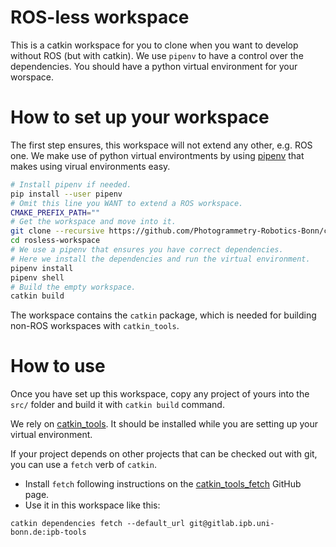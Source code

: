 # ROS-less workspace #
This is a catkin workspace for you to clone when you want to develop without
ROS (but with catkin). We use `pipenv` to have a control over the dependencies.
You should have a python virtual environment for your worspace.

# How to set up your workspace #
The first step ensures, this workspace will not extend any other, e.g. ROS one.
We make use of python virtual environtments by using
[pipenv](https://github.com/pypa/pipenv) that makes using virual environments
easy.

```bash
# Install pipenv if needed.
pip install --user pipenv 
# Omit this line you WANT to extend a ROS workspace.
CMAKE_PREFIX_PATH=""
# Get the workspace and move into it.  
git clone --recursive https://github.com/Photogrammetry-Robotics-Bonn/catkin_tools_fetch.git
cd rosless-workspace
# We use a pipenv that ensures you have correct dependencies.
# Here we install the dependencies and run the virtual environment.
pipenv install
pipenv shell
# Build the empty workspace.
catkin build 
```

The workspace contains the `catkin` package, which is needed for building
non-ROS workspaces with `catkin_tools`.

# How to use #
Once you have set up this workspace, copy any project of yours into the `src/`
folder and build it with `catkin build` command. 

We rely on
[catkin_tools](https://catkin-tools.readthedocs.io/en/latest/installing.html). It should be installed while you are setting up your virtual environment.

If your project depends on other projects that can be checked out with git, you
can use a `fetch` verb of `catkin`.

- Install `fetch` following instructions on the
  [catkin_tools_fetch][fetch-github] GitHub page.
- Use it in this workspace like this:
```
catkin dependencies fetch --default_url git@gitlab.ipb.uni-bonn.de:ipb-tools
```

[fetch-github]: https://github.com/Photogrammetry-Robotics-Bonn/catkin_tools_fetch
